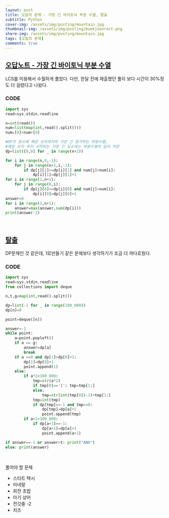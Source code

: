 ```yaml
---
layout: post
title: 오늘의 문제 - 가장 긴 바이토닉 부분 수열, 탈출
subtitle: Python
cover-img: /assets/img/posting/mountain.jpg
thumbnail-img: /assets/img/posting/baekjoonrect.png
share-img: /assets/img/posting/mountain.jpg
tags: [오늘의 문제]
comments: true
---
```


## [오답노트 - 가장 긴 바이토닉 부분 수열](https://www.acmicpc.net/problem/11054)

LCS를 이용해서 수월하게 풀었다. 다만, 한달 전에 재출했던 풀이 보다 시간이 30%정도 더 걸렸다고 나왔다.

### CODE

```python
import sys
read=sys.stdin.readline

n=int(read())
num=list(map(int,read().split()))
num=[0]+num+[0]

#DP각 원소에 해당 숫자까지의 가장 긴 증가하는 부분수열,
#해당 숫자 부터 시작되는 가장 긴 감소하는 부분수열의 길이 저장
dp=list([0,0] for _ in range(n+2))

for i in range(n,0,-1):
    for j in range(n+1,i,-1):
        if dp[j][1]>=dp[i][1] and num[j]<num[i]:
            dp[i][1]=dp[j][1]+1
for i in range(1,n+1):
    for j in range(0,i):
        if dp[j][0]>=dp[i][0] and num[j]<num[i]:
            dp[i][0]=dp[j][0]+1
answer=0
for i in range(1,n+1):
    answer=max(answer,sum(dp[i]))
print(answer-1)
```

<br>

## [탈출](https://www.acmicpc.net/problem/16397)

DP문제인 것 같은데, 1로만들기 같은 문제보다 생각하기가 조금 더 까다로웠다.

### CODE

```python
import sys
read=sys.stdin.readline
from collections import deque

n,t,g=map(int,read().split())

dp=list(-1 for _ in range(100_000))
dp[n]=0

point=deque([n])

answer=-1
while point:
    a=point.popleft()
    if a == g:
        answer=dp[a]
        break
    if a ==0 and dp[1]>dp[0]+1:
        dp[1]=dp[0]+1
        point.append(1)
    else:
        if a*2<100_000:
            tmp=str(a*2)
            if tmp[0]=='1': tmp=tmp[1:]
            else:
                tmp=str(int(tmp[0])-1)+tmp[1:]
            tmp=int(tmp)
            if dp[tmp]==-1 and tmp>=0:
                dp[tmp]=dp[a]+1
                point.append(tmp)
        if a+1<100_000:
            if dp[a+1]==-1:
                dp[a+1]=dp[a]+1
                point.append(a+1)

if answer==-1 or answer>t: print("ANG")
else: print(answer)
```

<br>

풀어야 할 문제

- 스타트 택시
- 미네랄
- 회전 초밥
- 아기 상어
- 전깃줄 -2
- 치즈
  <br>

<br>
